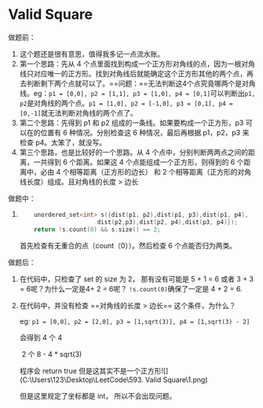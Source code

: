 # Valid Square

做题前：

1. 这个题还是很有意思，值得我多记一点流水账。
2. 第一个思路：先从 4 个点里面找到构成一个正方形对角线的点，因为一根对角线只对应唯一的正方形。找到对角线后就能确定这个正方形其他的两个点，再去判断剩下两个点就可以了。==问题：==无法判断这4个点究竟哪两个是对角线。eg：```p1 = [0,0], p2 = [1,1], p3 = [1,0], p4 = [0,1]```可以判断出```p1, p2```是对角线的两个点。```p1 = [1,0], p2 = [-1,0], p3 = [0,1], p4 = [0,-1]```就无法判断对角线的两个点了。
3. 第二个思路：先得到 p1 和 p2 组成的一条线。如果要构成一个正方形，p3 可以在的位置有 6 种情况。分别检查这 6 种情况，最后再根据 p1，p2，p3 来检查 p4。太笨了，就没写。
4. 第三个思路，也是比较好的一个思路。从 4 个点中，分别判断两两点之间的距离，一共得到 6 个距离。如果这 4 个点能组成一个正方形，则得到的 6 个距离中，必由 4 个相等距离（正方形的边长） 和 2 个相等距离（正方形的对角线长度）组成。且对角线的长度 > 边长



做题中：

1. ```c++
       unordered_set<int> s({dist(p1, p2),dist(p1, p3),dist(p1, p4),
       					 dist(p2,p3),dist(p2, p4),dist(p3, p4)});
       return !s.count(0) && s.size() == 2;
   ```

   首先检查有无重合的点（count（0））。然后检查 6 个点能否归为两类。



做题后：

1. 在代码中，只检查了 set 的 size 为 2， 那有没有可能是 5 + 1 = 6 或者 3 + 3 = 6呢？为什么一定是4+ 2 = 6呢？ ```!s.count(0)```确保了一定是 4 + 2 = 6.

2. 在代码中，并没有检查 ==对角线的长度 > 边长== 这个条件，为什么？

   eg:  ```p1 = [0,0], p2 = [2,0], p3 = [1,sqrt(3)], p4 = [1,sqrt(3) - 2]```

   会得到 4 个 4

   ​			 2 个 8 - 4 * sqrt(3) 

   程序会 return true 但是这其实不是一个正方形![](C:\Users\123\Desktop\LeetCode\593. Valid Square\1.png)

   但是这里规定了坐标都是 int， 所以不会出现问题。

   

